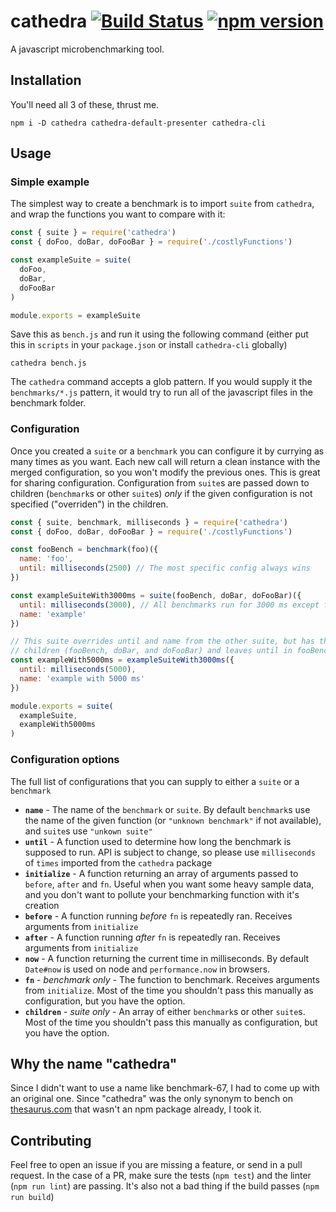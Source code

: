 # cathedra [![Build Status](https://travis-ci.org/bali182/cathedra.svg?branch=master)](https://travis-ci.org/bali182/cathedra) [![npm version](https://badge.fury.io/js/cathedra.svg)](https://badge.fury.io/js/cathedra)

A javascript microbenchmarking tool.

## Installation

You'll need all 3 of these, thrust me.

```
npm i -D cathedra cathedra-default-presenter cathedra-cli
```

## Usage

### Simple example 

The simplest way to create a benchmark is to import `suite` from `cathedra`, and wrap the functions you want to compare with it:

```js
const { suite } = require('cathedra')
const { doFoo, doBar, doFooBar } = require('./costlyFunctions')

const exampleSuite = suite(
  doFoo,
  doBar,
  doFooBar
)

module.exports = exampleSuite
```

Save this as `bench.js` and run it using the following command (either put this in `scripts` in your `package.json` or install `cathedra-cli` globally)

```
cathedra bench.js
```

The `cathedra` command accepts a glob pattern. If you would supply it the `benchmarks/*.js` pattern, it would try to run all of the javascript files in the benchmark folder.

### Configuration

Once you created a `suite` or a `benchmark` you can configure it by currying as many times as you want. Each new call will return a clean instance with the merged configuration, so you won't modify the previous ones. This is great for sharing configuration. Configuration from `suite`s are passed down to children (`benchmark`s  or other `suite`s) *only* if the given configuration is not specified ("overriden") in the children.

```js
const { suite, benchmark, milliseconds } = require('cathedra')
const { doFoo, doBar, doFooBar } = require('./costlyFunctions')

const fooBench = benchmark(foo)({
  name: 'foo',
  until: milliseconds(2500) // The most specific config always wins
})

const exampleSuiteWith3000ms = suite(fooBench, doBar, doFooBar)({
  until: milliseconds(3000), // All benchmarks run for 3000 ms except fooBench
  name: 'example'
})

// This suite overrides until and name from the other suite, but has the same
// children (fooBench, doBar, and doFooBar) and leaves until in fooBench intact. 
const exampleWith5000ms = exampleSuiteWith3000ms({
  until: milliseconds(5000),
  name: 'example with 5000 ms'
})

module.exports = suite(
  exampleSuite,
  exampleWith5000ms
)
```

### Configuration options

The full list of configurations that you can supply to either a `suite` or a `benchmark`

- **`name`** - The name of the `benchmark` or `suite`. By default `benchmark`s use the name of the given function (or `"unknown benchmark"` if not available), and `suite`s use `"unkown suite"`
- **`until`** - A function used to determine how long the benchmark is supposed to run. API is subject to change, so please use `milliseconds` of `times` imported from the `cathedra` package
- **`initialize`** - A function returning an array of arguments passed to `before`, `after` and `fn`. Useful when you want some heavy sample data, and you don't want to pollute your benchmarking function with it's creation
- **`before`** - A function running *before* `fn` is repeatedly ran. Receives arguments from `initialize`
- **`after`** - A function running *after* `fn` is repeatedly ran. Receives arguments from `initialize`
- **`now`** - A function returning the current time in milliseconds. By default `Date#now` is used on node and `performance.now` in browsers.
- **`fn`** - *benchmark only* - The function to benchmark. Receives arguments from `initialize`. Most of the time you shouldn't pass this manually as configuration, but you have the option.
- **`children`** - *suite only* - An array of either `benchmark`s or other `suite`s. Most of the time you shouldn't pass this manually as configuration, but you have the option.

## Why the name "cathedra"
Since I didn't want to use a name like benchmark-67, I had to come up with an original one. Since "cathedra" was the only synonym to bench on [thesaurus.com](http://www.thesaurus.com/browse/bench?s=t) that wasn't an npm package already, I took it. 

## Contributing
Feel free to open an issue if you are missing a feature, or send in a pull request. In the case of a PR, make sure the tests (`npm test`) and the linter (`npm run lint`) are passing. It's also not a bad thing if the build passes (`npm run build`)
